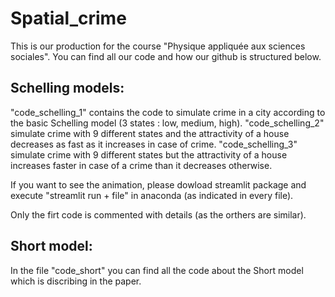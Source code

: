 # Spatial_crime

This is our production for the course "Physique appliquée aux sciences sociales". You can find all our code and how our github is structured below.

## Schelling models:
"code_schelling_1" contains the code to simulate crime in a city according to the basic Schelling model (3 states : low, medium, high).
"code_schelling_2" simulate crime with 9 different states and the attractivity of a house decreases as fast as it increases in case of crime.
"code_schelling_3" simulate crime with 9 different states but the attractivity of a house increases faster in case of a crime than it decreases otherwise.

If you want to see the animation, please dowload streamlit package and execute "streamlit run + file" in anaconda (as indicated in every file).

Only the firt code is commented with details (as the orthers are similar).

## Short model:
In the file "code_short" you can find all the code about the Short model which is discribing in the paper.
